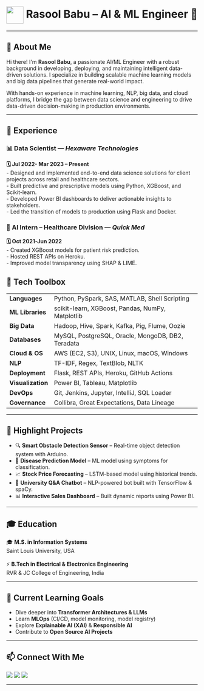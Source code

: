 
<h1 align="center">
  <img src="https://cdn-icons-png.flaticon.com/512/4712/4712104.png" width="45" style="vertical-align: middle;" />
  Rasool Babu – AI & ML Engineer 🚀
</h1>



---

<h2>🧠 About Me</h2>

Hi there! I'm <b>Rasool Babu</b>, a passionate AI/ML Engineer with a robust background in developing, deploying, and maintaining intelligent data-driven solutions. I specialize in building scalable machine learning models and big data pipelines that generate real-world impact.

With hands-on experience in machine learning, NLP, big data, and cloud platforms, I bridge the gap between data science and engineering to drive data-driven decision-making in production environments.

---


<h2>💼 Experience</h2>

<h3>📊 Data Scientist — <i>Hexaware Technologies</i></h3>
<b>🗓️ Jul 2022- Mar 2023 – Present</b><br/>
- Designed and implemented end-to-end data science solutions for client projects across retail and healthcare sectors.<br/>
- Built predictive and prescriptive models using Python, XGBoost, and Scikit-learn.<br/>
- Developed Power BI dashboards to deliver actionable insights to stakeholders.<br/>
- Led the transition of models to production using Flask and Docker.<br/>


<h3>🏥 AI Intern – Healthcare Division — <i>Quick Med</i></h3>
<b>🗓️ Oct 2021-Jun 2022</b><br/>
- Created XGBoost models for patient risk prediction.<br/>
- Hosted REST APIs on Heroku.<br/>
- Improved model transparency using SHAP & LIME.<br/>

<h2>🧰 Tech Toolbox</h2>

<table>
<tr><td><b>Languages</b></td><td>Python, PySpark, SAS, MATLAB, Shell Scripting</td></tr>
<tr><td><b>ML Libraries</b></td><td>scikit-learn, XGBoost, Pandas, NumPy, Matplotlib</td></tr>
<tr><td><b>Big Data</b></td><td>Hadoop, Hive, Spark, Kafka, Pig, Flume, Oozie</td></tr>
<tr><td><b>Databases</b></td><td>MySQL, PostgreSQL, Oracle, MongoDB, DB2, Teradata</td></tr>
<tr><td><b>Cloud & OS</b></td><td>AWS (EC2, S3), UNIX, Linux, macOS, Windows</td></tr>
<tr><td><b>NLP</b></td><td>TF-IDF, Regex, TextBlob, NLTK</td></tr>
<tr><td><b>Deployment</b></td><td>Flask, REST APIs, Heroku, GitHub Actions</td></tr>
<tr><td><b>Visualization</b></td><td>Power BI, Tableau, Matplotlib</td></tr>
<tr><td><b>DevOps</b></td><td>Git, Jenkins, Jupyter, IntelliJ, SQL Loader</td></tr>
<tr><td><b>Governance</b></td><td>Collibra, Great Expectations, Data Lineage</td></tr>
</table>

---

<h2>🚀 Highlight Projects</h2>

- 🔍 <b>Smart Obstacle Detection Sensor</b> – Real-time object detection system with Arduino.<br/>
- 🧬 <b>Disease Prediction Model</b> – ML model using symptoms for classification.<br/>
- 📈 <b>Stock Price Forecasting</b> – LSTM-based model using historical trends.<br/>
- 💬 <b>University Q&A Chatbot</b> – NLP-powered bot built with TensorFlow & spaCy.<br/>
- 📊 <b>Interactive Sales Dashboard</b> – Built dynamic reports using Power BI.<br/>

---

<h2>🎓 Education</h2>

🎓 <b>M.S. in Information Systems</b><br/>
Saint Louis University, USA<br/><br/>
⚡ <b>B.Tech in Electrical & Electronics Engineering</b><br/>
RVR & JC College of Engineering, India

---

<h2>🌱 Current Learning Goals</h2>

- Dive deeper into <b>Transformer Architectures & LLMs</b><br/>
- Learn <b>MLOps</b> (CI/CD, model monitoring, model registry)<br/>
- Explore <b>Explainable AI (XAI)</b> & <b>Responsible AI</b><br/>
- Contribute to <b>Open Source AI Projects</b><br/>

---

<h2>📫 Connect With Me</h2>

<p>
  <a href="mailto:rasoolbabuyarava6@gmail.com"><img src="https://img.shields.io/badge/Email-rasoolbabuyarava6@gmail.com-red?style=for-the-badge&logo=gmail"></a>
  <a href="https://www.linkedin.com/" target="_blank"><img src="https://img.shields.io/badge/LinkedIn-Connect-blue?style=for-the-badge&logo=linkedin"></a>
  <a href="https://your-portfolio-link.com" target="_blank"><img src="https://img.shields.io/badge/Portfolio-View-green?style=for-the-badge&logo=githubpages"></a>
</p>

---


